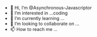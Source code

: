 - 👋 Hi, I’m @Asynchronous-Javascriptor
- 👀 I’m interested in ...coding
- 🌱 I’m currently learning ...
- 💞️ I’m looking to collaborate on ...
- 📫 How to reach me ...

<!---
Asynchronous-Javascriptor/Asynchronous-Javascriptor is a ✨ special ✨ repository because its `README.md` (this file) appears on your GitHub profile.
You can click the Preview link to take a look at your changes.
--->

